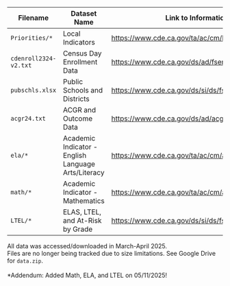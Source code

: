 | Filename | Dataset Name | Link to Information | Link to Dataset |
| -------- | ------------ | ------------------- | --------------- |
| `Priorities/*` | Local Indicators | https://www.cde.ca.gov/ta/ac/cm/localindicators.asp | https://www.cde.ca.gov/ta/ac/cm/localindidatafiles.asp |
| `cdenroll2324-v2.txt` | Census Day Enrollment Data | https://www.cde.ca.gov/ds/ad/fsenrcensus.asp | https://www.cde.ca.gov/ds/ad/filesenrcensus.asp |
| `pubschls.xlsx` | Public Schools and Districts | https://www.cde.ca.gov/ds/si/ds/fspubschls.asp | https://www.cde.ca.gov/ds/si/ds/pubschls.asp |
| `acgr24.txt` | ACGR and Outcome Data | https://www.cde.ca.gov/ds/ad/acgrinfo.asp | https://www.cde.ca.gov/ds/ad/filesacgr.asp |
| `ela/*` | Academic Indicator - English Language Arts/Literacy | https://www.cde.ca.gov/ta/ac/cm/acaddatafiles.asp | https://www.cde.ca.gov/ta/ac/cm/acaddatafiles.asp |
| `math/*` | Academic Indicator - Mathematics | https://www.cde.ca.gov/ta/ac/cm/acaddatafiles.asp | https://www.cde.ca.gov/ta/ac/cm/acaddatafiles.asp |
| `LTEL/*` | ELAS, LTEL, and At-Risk by Grade | https://www.cde.ca.gov/ds/si/ds/fspubschls.asp | https://www.cde.ca.gov/ds/ad/filesacgr.asp |

All data was accessed/downloaded in March-April 2025.\
Files are no longer being tracked due to size limitations. See Google Drive for `data.zip`.\
\
*Addendum: Added Math, ELA, and LTEL on 05/11/2025!
